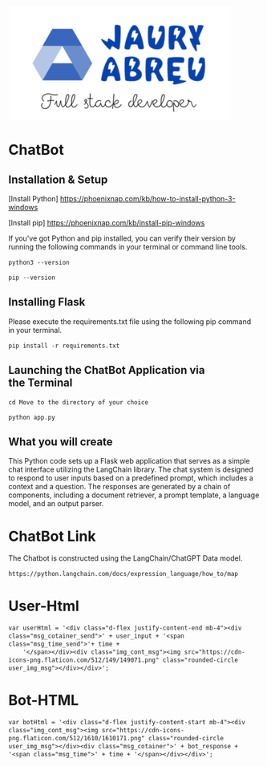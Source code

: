 ![ChatBot](logo/jaury_abreu_logo.png)

# ChatBot
## Installation & Setup

[Install Python] https://phoenixnap.com/kb/how-to-install-python-3-windows

[Install pip] https://phoenixnap.com/kb/install-pip-windows

If you've got Python and pip installed, you can verify their version by running the following commands in your terminal or command line tools.

```
python3 --version
```
```
pip --version
```

## Installing Flask

Please execute the requirements.txt file using the following pip command in your terminal.

```
pip install -r requirements.txt
```


## Launching the ChatBot Application via the Terminal

```
cd Move to the directory of your choice
```

```
python app.py
```



## What you will create

This Python code sets up a Flask web application that serves as a simple chat interface utilizing the LangChain library. The chat system is designed to respond to user inputs based on a predefined prompt, which includes a context and a question. The responses are generated by a chain of components, including a document retriever, a prompt template, a language model, and an output parser.

# ChatBot Link
The Chatbot is constructed using the LangChain/ChatGPT Data model.

```
https://python.langchain.com/docs/expression_language/how_to/map
```

# User-Html

```
var userHtml = '<div class="d-flex justify-content-end mb-4"><div class="msg_cotainer_send">' + user_input + '<span class="msg_time_send">'+ time + 
    '</span></div><div class="img_cont_msg"><img src="https://cdn-icons-png.flaticon.com/512/149/149071.png" class="rounded-circle user_img_msg"></div></div>';
```

# Bot-HTML

```
var botHtml = '<div class="d-flex justify-content-start mb-4"><div class="img_cont_msg"><img src="https://cdn-icons-png.flaticon.com/512/1610/1610171.png" class="rounded-circle user_img_msg"></div><div class="msg_cotainer">' + bot_response + '<span class="msg_time">' + time + '</span></div></div>';
```